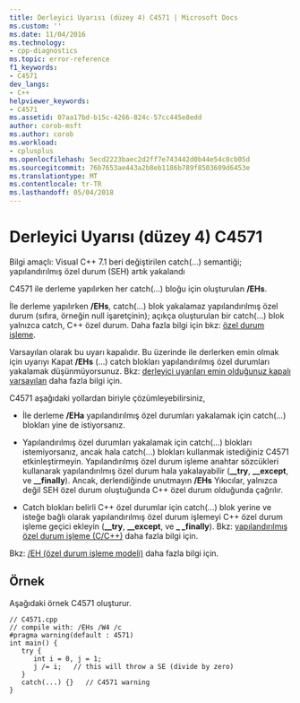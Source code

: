 ```yaml
---
title: Derleyici Uyarısı (düzey 4) C4571 | Microsoft Docs
ms.custom: ''
ms.date: 11/04/2016
ms.technology:
- cpp-diagnostics
ms.topic: error-reference
f1_keywords:
- C4571
dev_langs:
- C++
helpviewer_keywords:
- C4571
ms.assetid: 07aa17bd-b15c-4266-824c-57cc445e8edd
author: corob-msft
ms.author: corob
ms.workload:
- cplusplus
ms.openlocfilehash: 5ecd2223baec2d2ff7e743442d0b44e54c8cb05d
ms.sourcegitcommit: 76b7653ae443a2b8eb1186b789f8503609d6453e
ms.translationtype: MT
ms.contentlocale: tr-TR
ms.lasthandoff: 05/04/2018
---
```

# <a name="compiler-warning-level-4-c4571"></a>Derleyici Uyarısı (düzey 4) C4571
Bilgi amaçlı: Visual C++ 7.1 beri değiştirilen catch(...) semantiği; yapılandırılmış özel durum (SEH) artık yakalandı  
  
 C4571 ile derleme yapılırken her catch(...) bloğu için oluşturulan **/EHs**.  
  
 İle derleme yapılırken **/EHs**, catch(...) blok yakalamaz yapılandırılmış özel durum (sıfıra, örneğin null işaretçinin); açıkça oluşturulan bir catch(...) blok yalnızca catch, C++ özel durum.  Daha fazla bilgi için bkz: [özel durum işleme](../../cpp/exception-handling-in-visual-cpp.md).  
  
 Varsayılan olarak bu uyarı kapalıdır.  Bu üzerinde ile derlerken emin olmak için uyarıyı Kapat **/EHs** (...) catch blokları yapılandırılmış özel durumları yakalamak düşünmüyorsunuz.  Bkz: [derleyici uyarıları emin olduğunuz kapalı varsayılan](../../preprocessor/compiler-warnings-that-are-off-by-default.md) daha fazla bilgi için.  
  
 C4571 aşağıdaki yollardan biriyle çözümleyebilirsiniz,  
  
-   İle derleme **/EHa** yapılandırılmış özel durumları yakalamak için catch(...) blokları yine de istiyorsanız.  
  
-   Yapılandırılmış özel durumları yakalamak için catch(...) blokları istemiyorsanız, ancak hala catch(...) blokları kullanmak istediğiniz C4571 etkinleştirmeyin.  Yapılandırılmış özel durum işleme anahtar sözcükleri kullanarak yapılandırılmış özel durum hala yakalayabilir (**__try**, **__except**, ve **__finally**).  Ancak, derlendiğinde unutmayın **/EHs** Yıkıcılar, yalnızca değil SEH özel durum oluştuğunda C++ özel durum olduğunda çağrılır.  
  
-   Catch blokları belirli C++ özel durumlar için catch(...) blok yerine ve isteğe bağlı olarak yapılandırılmış özel durum işlemeyi C++ özel durum işleme geçici ekleyin (**__try**, **__except**, ve **_ _finally**).  Bkz: [yapılandırılmış özel durum işleme (C/C++)](../../cpp/structured-exception-handling-c-cpp.md) daha fazla bilgi için.  
  
 Bkz: [/EH (özel durum işleme modeli)](../../build/reference/eh-exception-handling-model.md) daha fazla bilgi için.  
  
## <a name="example"></a>Örnek  
 Aşağıdaki örnek C4571 oluşturur.  
  
```  
// C4571.cpp  
// compile with: /EHs /W4 /c  
#pragma warning(default : 4571)  
int main() {  
   try {  
      int i = 0, j = 1;  
      j /= i;   // this will throw a SE (divide by zero)  
   }  
   catch(...) {}   // C4571 warning  
}  
```